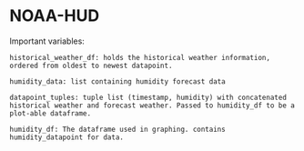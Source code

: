 # NOAA-HUD

Important variables:

    historical_weather_df: holds the historical weather information, ordered from oldest to newest datapoint.
    
    humidity_data: list containing humidity forecast data 
    
    datapoint_tuples: tuple list (timestamp, humidity) with concatenated historical weather and forecast weather. Passed to humidity_df to be a plot-able dataframe.
    
    humidity_df: The dataframe used in graphing. contains humidity_datapoint for data. 
